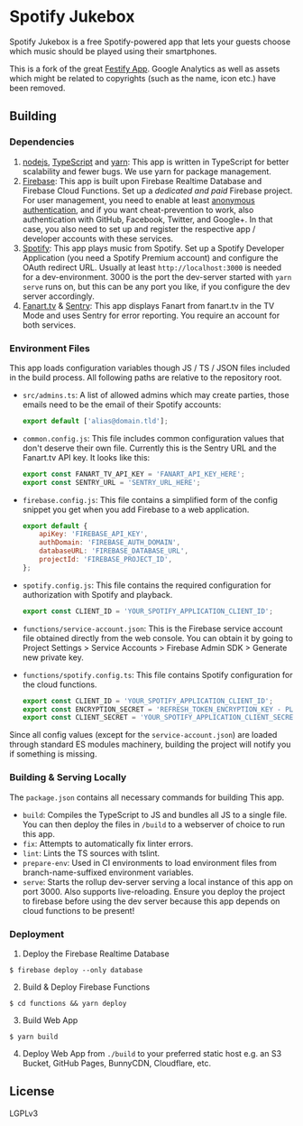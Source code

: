# Spotify Jukebox

Spotify Jukebox is a free Spotify-powered app that lets your guests choose which music should be played using their smartphones.

This is a fork of the great [Festify App](https://github.com/festify/app). Google Analytics as well as assets which might be related to copyrights (such as the name, icon etc.) have been removed.

## Building

### Dependencies

1. [nodejs](https://nodejs.org), [TypeScript](https://typescriptlang.org) and [yarn](https://yarnpkg.com): This app is written in TypeScript for better scalability and fewer bugs. We use yarn for package management.
1. [Firebase](https://firebase.google.com): This app is built upon Firebase Realtime Database and Firebase Cloud Functions. Set up a _dedicated and paid_ Firebase project. For user management, you need to enable at least [anonymous authentication](https://firebase.google.com/docs/auth/web/anonymous-auth), and if you want cheat-prevention to work, also authentication with GitHub, Facebook, Twitter, and Google+. In that case, you also need to set up and register the respective app / developer accounts with these services.
1. [Spotify](https://beta.developer.spotify.com/): This app plays music from Spotify. Set up a Spotify Developer Application (you need a Spotify Premium account) and configure the OAuth redirect URL. Usually at least `http://localhost:3000` is needed for a dev-environment. 3000 is the port the dev-server started with `yarn serve` runs on, but this can be any port you like, if you configure the dev server accordingly.
1. [Fanart.tv](https://fanart.tv) & [Sentry](https://sentry.io): This app displays Fanart from fanart.tv in the TV Mode and uses Sentry for error reporting. You require an account for both services.

### Environment Files

This app loads configuration variables though JS / TS / JSON files included in the build process. All following paths are relative to the repository root.

-   `src/admins.ts`: A list of allowed admins which may create parties, those emails need to be the email of their Spotify accounts:

    ```js
    export default ['alias@domain.tld'];
    ```

-   `common.config.js`: This file includes common configuration values that don't deserve their own file. Currently this is the Sentry URL and the Fanart.tv API key. It looks like this:

    ```js
    export const FANART_TV_API_KEY = 'FANART_API_KEY_HERE';
    export const SENTRY_URL = 'SENTRY_URL_HERE';
    ```

-   `firebase.config.js`: This file contains a simplified form of the config snippet you get when you add Firebase to a web application.

    ```js
    export default {
        apiKey: 'FIREBASE_API_KEY',
        authDomain: 'FIREBASE_AUTH_DOMAIN',
        databaseURL: 'FIREBASE_DATABASE_URL',
        projectId: 'FIREBASE_PROJECT_ID',
    };
    ```

-   `spotify.config.js`: This file contains the required configuration for authorization with Spotify and playback.

    ```js
    export const CLIENT_ID = 'YOUR_SPOTIFY_APPLICATION_CLIENT_ID';
    ```

-   `functions/service-account.json`: This is the Firebase service account file obtained directly from the web console. You can obtain it by going to Project Settings > Service Accounts > Firebase Admin SDK > Generate new private key.

-   `functions/spotify.config.ts`: This file contains Spotify configuration for the cloud functions.
    ```ts
    export const CLIENT_ID = 'YOUR_SPOTIFY_APPLICATION_CLIENT_ID';
    export const ENCRYPTION_SECRET = 'REFRESH_TOKEN_ENCRYPTION_KEY - PLEASE GENERATE';
    export const CLIENT_SECRET = 'YOUR_SPOTIFY_APPLICATION_CLIENT_SECRET';
    ```

Since all config values (except for the `service-account.json`) are loaded through standard ES modules machinery, building the project will notify you if something is missing.

### Building & Serving Locally

The `package.json` contains all necessary commands for building This app.

-   `build`: Compiles the TypeScript to JS and bundles all JS to a single file. You can then deploy the files in `/build` to a webserver of choice to run this app.
-   `fix`: Attempts to automatically fix linter errors.
-   `lint`: Lints the TS sources with tslint.
-   `prepare-env`: Used in CI environments to load environment files from branch-name-suffixed environment variables.
-   `serve`: Starts the rollup dev-server serving a local instance of this app on port 3000. Also supports live-reloading. Ensure you deploy the project to firebase before using the dev server because this app depends on cloud functions to be present!

### Deployment

1. Deploy the Firebase Realtime Database

```
$ firebase deploy --only database
```

2. Build & Deploy Firebase Functions

```
$ cd functions && yarn deploy
```

3. Build Web App

```
$ yarn build
```

4. Deploy Web App from `./build` to your preferred static host e.g. an S3 Bucket, GitHub Pages, BunnyCDN, Cloudflare, etc.

## License

LGPLv3
